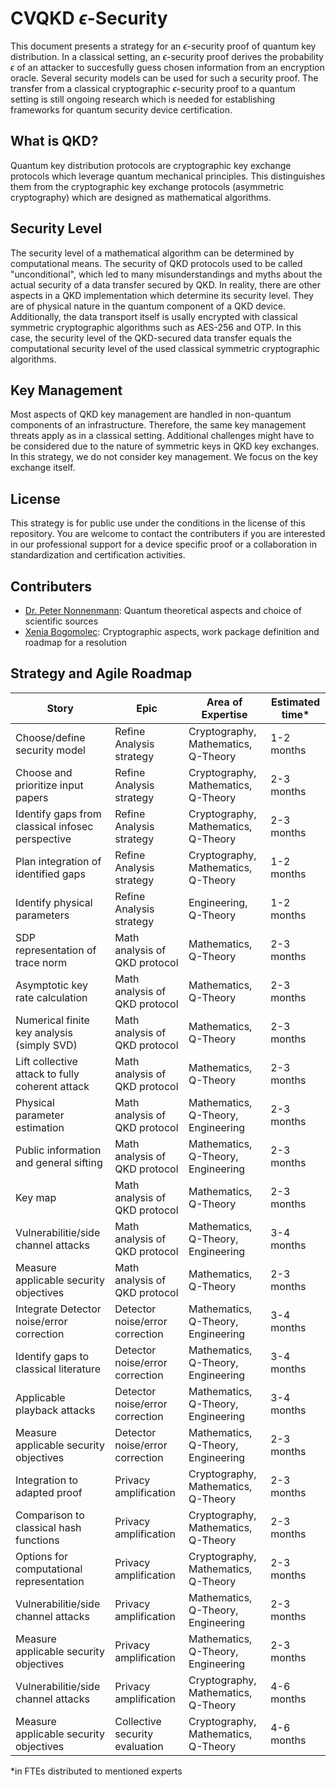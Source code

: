 # CVQKD $\epsilon$-Security
This document presents a strategy for an $\epsilon$-security proof of quantum key distribution. In a classical setting, an $\epsilon$-security proof derives the probability $\epsilon$ of an attacker to succesfully guess chosen information from an encryption oracle. Several security models can be used for such a security proof. The transfer from a classical cryptographic $\epsilon$-security proof to a quantum setting is still ongoing research which is needed for establishing frameworks for quantum security device certification.

## What is QKD?
Quantum key distribution protocols are cryptographic key exchange protocols which leverage quantum mechanical principles. This distinguishes them from the cryptographic key exchange protocols (asymmetric cryptography) which are designed as mathematical algorithms.

## Security Level
The security level of a mathematical algorithm can be determined by computational means. The security of QKD protocols used to be called "unconditional", which led to many misunderstandings and myths about the actual security of a data transfer secured by QKD. In reality, there are other aspects in a QKD implementation which determine its security level. They are of physical nature in the quantum component of a QKD device. Additionally, the data transport itself is usally encrypted with classical symmetric cryptographic algorithms such as AES-256 and OTP. In this case, the security level of the QKD-secured data transfer equals the computational security level of the used classical symmetric cryptographic algorithms.

## Key Management
Most aspects of QKD key management are handled in non-quantum components of an infrastructure. Therefore, the same key management threats apply as in a classical setting. Additional challenges might have to be considered due to the nature of symmetric keys in QKD key exchanges. In this strategy, we do not consider key management. We focus on the key exchange itself.

## License
This strategy is for public use under the conditions in the license of this repository. You are welcome to contact the contributers if you are interested in our professional support for a device specific proof or a collaboration in standardization and certification activities. 

## Contributers

* [Dr. Peter Nonnenmann](https://www.linkedin.com/in/peter-nonnenmann-737857a0/): Quantum theoretical aspects and choice of scientific sources
* [Xenia Bogomolec](https://www.linkedin.com/in/xenia-bogomolec-532981a6/): Cryptographic aspects, work package definition and roadmap for a resolution

## Strategy and Agile Roadmap
| Story                                              | Epic                              | Area of Expertise                    | Estimated time*          
|----------------------------------------------------|-----------------------------------|--------------------------------------|----------------
| Choose/define security model                       | Refine Analysis strategy          | Cryptography, Mathematics, Q-Theory  | 1-2 months
| Choose and prioritize input papers                 | Refine Analysis strategy          | Cryptography, Mathematics, Q-Theory  | 2-3 months
| Identify gaps from classical infosec perspective   | Refine Analysis strategy          | Cryptography, Mathematics, Q-Theory  | 2-3 months
| Plan integration of identified gaps                | Refine Analysis strategy          | Cryptography, Mathematics, Q-Theory  | 1-2 months
| Identify physical parameters                       | Refine Analysis strategy          | Engineering, Q-Theory                | 1-2 months
| SDP representation of trace norm                   | Math analysis of QKD protocol     | Mathematics, Q-Theory                | 2-3 months
| Asymptotic key rate calculation                    | Math analysis of QKD protocol     | Mathematics, Q-Theory                | 2-3 months
| Numerical finite key analysis (simply SVD)         | Math analysis of QKD protocol     | Mathematics, Q-Theory                | 2-3 months
| Lift collective attack to fully coherent attack    | Math analysis of QKD protocol     | Mathematics, Q-Theory                | 2-3 months
| Physical parameter estimation                      | Math analysis of QKD protocol     | Mathematics, Q-Theory, Engineering   | 2-3 months
| Public information and general sifting             | Math analysis of QKD protocol     | Mathematics, Q-Theory, Engineering   | 2-3 months
| Key map                                            | Math analysis of QKD protocol     | Mathematics, Q-Theory                | 2-3 months
| Vulnerabilitie/side channel attacks                | Math analysis of QKD protocol     | Mathematics, Q-Theory, Engineering   | 3-4 months
| Measure applicable security objectives             | Math analysis of QKD protocol     | Mathematics, Q-Theory                | 2-3 months
| Integrate Detector noise/error correction          | Detector noise/error correction   | Mathematics, Q-Theory, Engineering   | 3-4 months
| Identify gaps to classical literature              | Detector noise/error correction   | Mathematics, Q-Theory, Engineering   | 3-4 months
| Applicable playback attacks                        | Detector noise/error correction   | Mathematics, Q-Theory, Engineering   | 3-4 months
| Measure applicable security objectives             | Detector noise/error correction   | Mathematics, Q-Theory, Engineering   | 2-3 months
| Integration to adapted proof                       | Privacy amplification             | Cryptography, Mathematics, Q-Theory  | 2-3 months
| Comparison to classical hash functions             | Privacy amplification             | Cryptography, Mathematics, Q-Theory  | 2-3 months
| Options for computational representation           | Privacy amplification             | Cryptography, Mathematics, Q-Theory  | 2-3 months
| Vulnerabilitie/side channel attacks                | Privacy amplification             | Mathematics, Q-Theory, Engineering   | 2-3 months
| Measure applicable security objectives             | Privacy amplification             | Mathematics, Q-Theory, Engineering   | 2-3 months
| Vulnerabilitie/side channel attacks                | Privacy amplification             | Cryptography, Mathematics, Q-Theory  | 4-6 months
| Measure applicable security objectives             | Collective security evaluation    | Cryptography, Mathematics, Q-Theory  | 4-6 months

*in FTEs distributed to mentioned experts 

